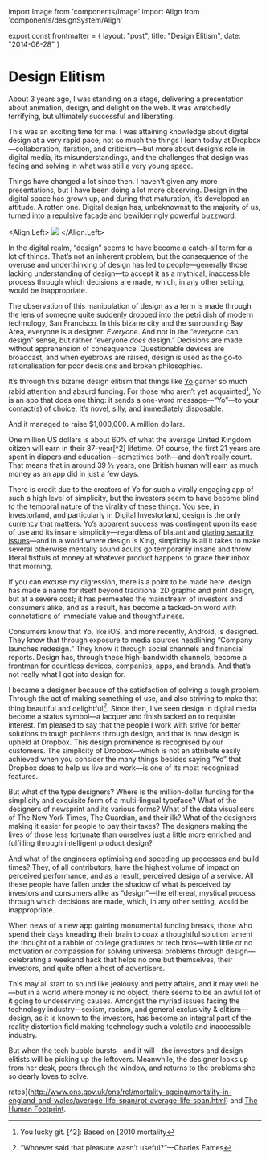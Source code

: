 import Image from 'components/Image'
import Align from 'components/designSystem/Align'

export const frontmatter = {
layout: "post",
title: "Design Elitism",
date: "2014-06-28"
}

# Design Elitism

About 3 years ago, I was standing on a stage, delivering a presentation about
animation, design, and delight on the web. It was wretchedly terrifying, but
ultimately successful and liberating.

This was an exciting time for me. I was attaining knowledge about digital design
at a very rapid pace; not so much the things I learn today at
Dropbox—collaboration, iteration, and criticism—but more about design’s role in
digital media, its misunderstandings, and the challenges that design was facing
and solving in what was still a very young space.

Things have changed a lot since then. I haven’t given any more presentations,
but I have been doing a lot more observing. Design in the digital space has
grown up, and during that maturation, it’s developed an attitude. A rotten one.
Digital design has, unbeknownst to the majority of us, turned into a repulsive
facade and bewilderingly powerful buzzword.

<Align.Left>
<Image src="2014/10/eames-plastic-armchair.png" caption="The [Eames molded
  plastic armchair](http://www.vitra.com/en-it/product/eames-plastic-side-chair#)
  is the result of years of refinement, and will last for many years yet as both a
  functional artifact and a timeless design." />
</Align.Left>

In the digital realm, “design” seems to have become a catch-all term for a lot
of things. That’s not an inherent problem, but the consequence of the overuse
and underthinking of design has led to people—generally those lacking
understanding of design—to accept it as a mythical, inaccessible process through
which decisions are made, which, in any other setting, would be inappropriate.

The observation of this manipulation of design as a term is made through the
lens of someone quite suddenly dropped into the petri dish of modern technology,
San Francisco. In this bizarre city and the surrounding Bay Area, everyone is a
designer. _Everyone_. And not in the “everyone can design” sense, but rather
“everyone _does_ design.” Decisions are made without apprehension of
consequence. Questionable devices are broadcast, and when eyebrows are raised,
design is used as the go-to rationalisation for poor decisions and broken
philosophies.

It’s through this bizarre design elitism that things like
[Yo](http://www.justyo.co) garner so much rabid attention and absurd funding.
For those who aren’t yet acquainted[^1], Yo is an app that does one thing: it
sends a one-word message—“Yo”—to your contact(s) of choice. It’s novel, silly,
and immediately disposable.

And it managed to raise $1,000,000. A million dollars.

One million US dollars is about 60% of what the average United Kingdom citizen
will earn in their 87-year[^2] lifetime. Of course, the first 21 years are spent
in diapers and education—sometimes both—and don’t really count. That means that
in around 39 ½ years, one British human will earn as much money as an app did in
just a few days.

There is credit due to the creators of Yo for such a virally engaging app of
such a high level of simplicity, but the investors seem to have become blind to
the temporal nature of the virality of these things. You see, in Investorland,
and particularly in Digital Investorland, design is the only currency that
matters. Yo’s apparent success was contingent upon its ease of use and its
insane simplicity—regardless of blatant and [glaring security
issues](http://mashable.com/2014/06/20/yo-gets-hacked/)—and in a world where
design is King, simplicity is all it takes to make several otherwise mentally
sound adults go temporarily insane and throw literal fistfuls of money at
whatever product happens to grace their inbox that morning.

If you can excuse my digression, there is a point to be made here. design has
made a name for itself beyond traditional 2D graphic and print design, but at a
severe cost; it has permeated the mainstream of investors and consumers alike,
and as a result, has become a tacked-on word with connotations of immediate
value and thoughtfulness.

Consumers know that Yo, like iOS, and more recently, Android, is designed. They
know that through exposure to media sources headlining “Company launches
redesign.” They know it through social channels and financial reports. Design
has, through these high-bandwidth channels, become a frontman for countless
devices, companies, apps, and brands. And that’s not really what I got into
design for.

I became a designer because of the satisfaction of solving a tough problem.
Through the act of making something of use, and also striving to make that thing
beautiful and delightful[^3]. Since then, I’ve seen design in digital media
become a status symbol—a lacquer and finish tacked on to requisite interest. I’m
pleased to say that the people I work with strive for better solutions to tough
problems through design, and that is how design is upheld at Dropbox. This
design prominence is recognised by our customers. The simplicity of
Dropbox—which is not an attribute easily achieved when you consider the many
things besides saying “Yo” that Dropbox does to help us live and work—is one of
its most recognised features.

But what of the type designers? Where is the million-dollar funding for the
simplicity and exquisite form of a multi-lingual typeface? What of the designers
of newsprint and its various forms? What of the data visualisers of The New York
Times, The Guardian, and their ilk? What of the designers making it easier for
people to pay their taxes? The designers making the lives of those less
fortunate than ourselves just a little more enriched and fulfilling through
intelligent product design?

And what of the engineers optimising and speeding up processes and build times?
They, of all contributors, have the highest volume of impact on perceived
performance, and as a result, perceived design of a service. All these people
have fallen under the shadow of what is perceived by investors and consumers
alike as “design”—the ethereal, mystical process through which decisions are
made, which, in any other setting, would be inappropriate.

When news of a new app gaining monumental funding breaks, those who spend their
days kneading their brain to coax a thoughtful solution lament the thought of a
rabble of college graduates or tech bros—with little or no motivation or
compassion for solving universal problems through design—celebrating a weekend
hack that helps no one but themselves, their investors, and quite often a host
of advertisers.

This may all start to sound like jealousy and petty affairs, and it may well
be—but in a world where money is no object, there seems to be an awful lot of it
going to undeserving causes. Amongst the myriad issues facing the technology
industry—sexism, racism, and general exclusivity & elitism—design, as it is
known to the investors, has become an integral part of the reality distortion
field making technology such a volatile and inaccessible industry.

But when the tech bubble bursts—and it will—the investors and design elitists
will be picking up the leftovers. Meanwhile, the designer looks up from her
desk, peers through the window, and returns to the problems she so dearly loves
to solve.

[^1]: You lucky git. [^2]: Based on [2010 mortality

rates](http://www.ons.gov.uk/ons/rel/mortality-ageing/mortality-in-england-and-wales/average-life-span/rpt-average-life-span.html)
and [The Human Footprint](http://www.snagfilms.com/films/title/human_footprint).
[^3]: “Whoever said that pleasure wasn’t useful?”—Charles Eames
